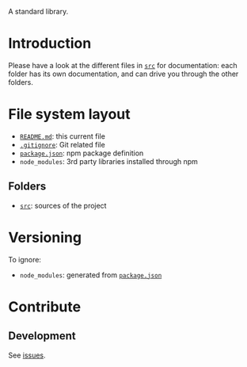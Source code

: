 A standard library.

# Introduction

Please have a look at the different files in [`src`](./src) for documentation: each folder has its own documentation, and can drive you through the other folders.

# File system layout

* [`README.md`](./README.md): this current file
* [`.gitignore`](./.gitignore): Git related file
* [`package.json`](./package.json): npm package definition
* `node_modules`: 3rd party libraries installed through npm

## Folders

* [`src`](./src): sources of the project

# Versioning

To ignore:

* `node_modules`: generated from [`package.json`](./package.json)

# Contribute

## Development

See [issues](https://github.com/ymeine/std/issues).
